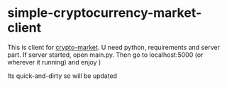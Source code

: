 # simple-cryptocurrency-market-client

This is client for [crypto-market](https://github.com/An1meEnjoyer/simple-cryptocurrency-market).
U need python, requirements and server part. If server started, open main.py. Then go to localhost:5000 (or wherever it running) and enjoy )

Its quick-and-dirty so will be updated
